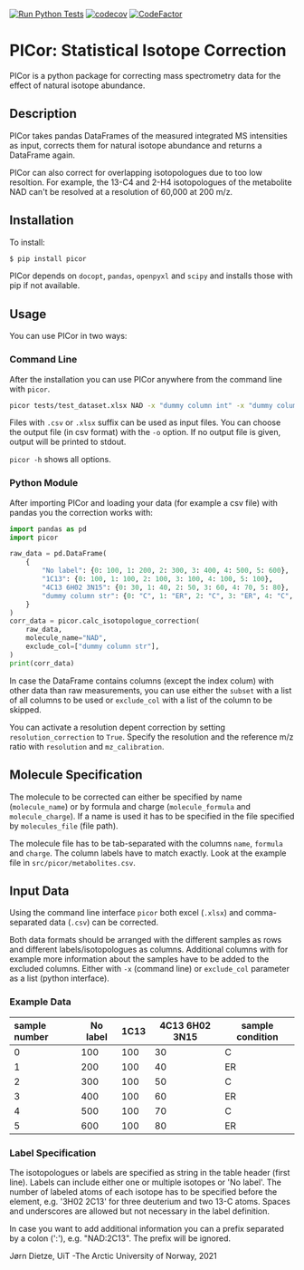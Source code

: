 [![Run Python Tests](https://github.com/MolecularBioinformatics/PICor/actions/workflows/ci.yml/badge.svg)](https://github.com/MolecularBioinformatics/PICor/actions/workflows/ci.yml)
[![codecov](https://codecov.io/gh/MolecularBioinformatics/PICor/branch/master/graph/badge.svg?token=DZIP4BMO3K)](https://codecov.io/gh/MolecularBioinformatics/PICor)
[![CodeFactor](https://www.codefactor.io/repository/github/molecularbioinformatics/picor/badge)](https://www.codefactor.io/repository/github/molecularbioinformatics/picor)

# PICor: Statistical Isotope Correction

PICor is a python package for correcting mass spectrometry data for the effect of natural isotope abundance.


## Description

PICor takes pandas DataFrames of the measured integrated MS intensities as input, corrects them for natural isotope abundance and returns a DataFrame again.

PICor can also correct for overlapping isotopologues due to too low resoltion. For example, the 13-C4 and 2-H4 isotopologues of the metabolite NAD can't be resolved at a resolution of 60,000 at 200 m/z.

## Installation

To install:

```bash
$ pip install picor
```

PICor depends on `docopt`, `pandas`, `openpyxl` and `scipy` and installs those with pip if not available.

## Usage

You can use PICor in two ways:

### Command Line

After the installation you can use PICor anywhere from the command line with `picor`.

```bash
picor tests/test_dataset.xlsx NAD -x "dummy column int" -x "dummy column str"
```

Files with `.csv` or `.xlsx` suffix can be used as input files.
You can choose the output file (in csv format) with the `-o` option.
If no output file is given, output will be printed to stdout.

`picor -h` shows all options.

### Python Module

After importing PICor and loading your data (for example a csv file) with pandas you the correction works with:

```python
import pandas as pd
import picor

raw_data = pd.DataFrame(
    {
        "No label": {0: 100, 1: 200, 2: 300, 3: 400, 4: 500, 5: 600},
        "1C13": {0: 100, 1: 100, 2: 100, 3: 100, 4: 100, 5: 100},
        "4C13 6H02 3N15": {0: 30, 1: 40, 2: 50, 3: 60, 4: 70, 5: 80},
        "dummy column str": {0: "C", 1: "ER", 2: "C", 3: "ER", 4: "C", 5: "ER"},
    }
)
corr_data = picor.calc_isotopologue_correction(
    raw_data,
    molecule_name="NAD",
    exclude_col=["dummy column str"],
)
print(corr_data)
```

In case the DataFrame contains columns (except the index colum) with other data than raw measurements, you can use either the `subset` with a list of all columns to be used or `exclude_col` with a list of the column to be skipped.

You can activate a resolution depent correction by setting  `resolution_correction` to `True`. Specify the resolution and the reference m/z ratio with `resolution` and `mz_calibration`.


## Molecule Specification
The molecule to be corrected can either be specified by name (`molecule_name`) or by formula and charge (`molecule_formula` and `molecule_charge`).
If a name is used it has to be specified in the file specified by `molecules_file` (file path). 

The molecule file has to be tab-separated with the columns `name`, `formula` and `charge`. The column labels have to match exactly. Look at the example file ìn `src/picor/metabolites.csv`.

## Input Data
Using the command line interface `picor` both excel (`.xlsx`) and comma-separated data (`.csv`) can be corrected.

Both data formats should be arranged with the different samples as rows and different labels/isotopologues as columns.
Additional columns with for example more information about the samples have to be added to the excluded columns. Either with `-x` (command line) or `exclude_col` parameter as a list (python interface).

### Example Data

| sample number | No label | 1C13 | 4C13 6H02 3N15 | sample condition |
|:------------- | -------- | ---- | -------------- | ---------------- |
| 0             | 100      | 100  | 30             | C                |
| 1             | 200      | 100  | 40             | ER               |
| 2             | 300      | 100  | 50             | C                |
| 3             | 400      | 100  | 60             | ER               |
| 4             | 500      | 100  | 70             | C                |
| 5             | 600      | 100  | 80             | ER               |


### Label Specification

The isotopologues or labels are specified as string in the table header (first line).
Labels can include either one or multiple isotopes or 'No label'.
The number of labeled atoms of each isotope has to be specified before the element, e.g. '3H02 2C13' for three deuterium and two 13-C atoms.
Spaces and underscores are allowed but not necessary in the label definition.

In case you want to add additional information you can a prefix separated by a colon (':'), e.g. "NAD:2C13". The prefix will be ignored. 


Jørn Dietze, UiT -The Arctic University of Norway, 2021
